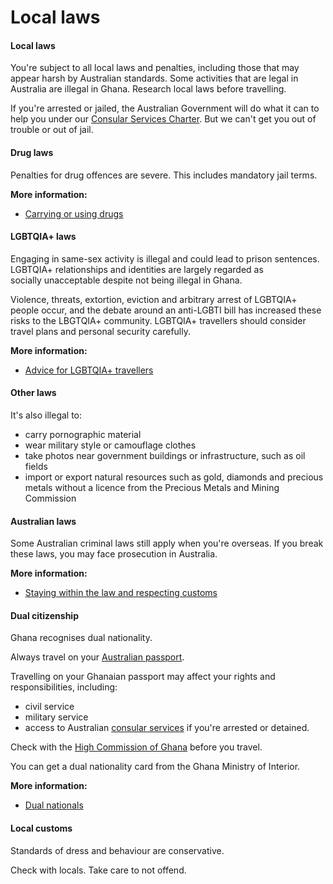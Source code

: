 # Local laws

#### Local laws

You're subject to all local laws and penalties, including those that may appear harsh by Australian standards. Some activities that are legal in Australia are illegal in Ghana. Research local laws before travelling.

If you're arrested or jailed, the Australian Government will do what it can to help you under our [Consular Services Charter](/node/46). But we can't get you out of trouble or out of jail.

#### Drug laws

Penalties for drug offences are severe. This includes mandatory jail terms.

**More information:**

* [Carrying or using drugs](/node/103)

#### LGBTQIA+ laws

Engaging in same-sex activity is illegal and could lead to prison sentences. LGBTQIA+ relationships and identities are largely regarded as socially unacceptable despite not being illegal in Ghana.

Violence, threats, extortion, eviction and arbitrary arrest of LGBTQIA+ people occur, and the debate around an anti-LGBTI bill has increased these risks to the LBGTQIA+ community. LGBTQIA+ travellers should consider travel plans and personal security carefully.

**More information:**

* [Advice for LGBTQIA+ travellers](https://www.smartraveller.gov.au/before-you-go/who-you-are/LGBTQIA)

#### Other laws

It's also illegal to:

* carry pornographic material
* wear military style or camouflage clothes
* take photos near government buildings or infrastructure, such as oil fields
* import or export natural resources such as gold, diamonds and precious metals without a licence from the Precious Metals and Mining Commission

#### Australian laws

Some Australian criminal laws still apply when you're overseas. If you break these laws, you may face prosecution in Australia.

**More information:**

* [Staying within the law and respecting customs](/node/350)

#### Dual citizenship

Ghana recognises dual nationality.

Always travel on your [Australian passport](/consular-services/passport-services "Passport services").

Travelling on your Ghanaian passport may affect your rights and responsibilities, including:

* civil service
* military service
* access to Australian [consular services](/node/117) if you're arrested or detained.

Check with the [High Commission of Ghana](https://protocol.dfat.gov.au/Public/Missions/76) before you travel.

You can get a dual nationality card from the Ghana Ministry of Interior.

**More information:**

* [Dual nationals](/node/65)

#### Local customs

Standards of dress and behaviour are conservative.

Check with locals. Take care to not offend.